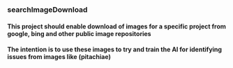 ### searchImageDownload
#### This project should enable download of images for a specific project from google, bing and other public image repositories
#### The intention is to use these images to try and train the AI for identifying issues from images like (pitachiae)
